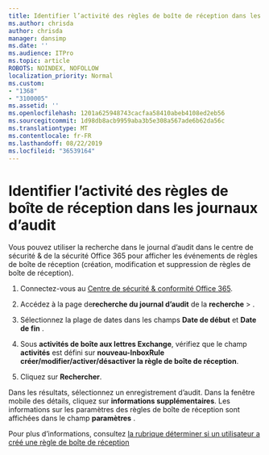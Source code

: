 ```yaml
---
title: Identifier l’activité des règles de boîte de réception dans les journaux d’audit
ms.author: chrisda
author: chrisda
manager: dansimp
ms.date: ''
ms.audience: ITPro
ms.topic: article
ROBOTS: NOINDEX, NOFOLLOW
localization_priority: Normal
ms.custom:
- "1368"
- "3100005"
ms.assetid: ''
ms.openlocfilehash: 1201a625948743cacfaa58410abeb4108ed2eb56
ms.sourcegitcommit: 1d98db8acb9959aba3b5e308a567ade6b62da56c
ms.translationtype: MT
ms.contentlocale: fr-FR
ms.lasthandoff: 08/22/2019
ms.locfileid: "36539164"
---
```

# <a name="identify-inbox-rule-activity-in-audit-logs"></a>Identifier l’activité des règles de boîte de réception dans les journaux d’audit

Vous pouvez utiliser la recherche dans le journal d’audit dans le centre de sécurité & de la sécurité Office 365 pour afficher les événements de règles de boîte de réception (création, modification et suppression de règles de boîte de réception).

1. Connectez-vous au [Centre de sécurité & conformité Office 365](https://protection.office.com/).

2. Accédez à la page de**recherche du journal d’audit** de la **recherche** > .

3. Sélectionnez la plage de dates dans les champs **Date de début** et **Date de fin** .

4. Sous **activités de boîte aux lettres Exchange**, vérifiez que le champ **activités** est défini sur **nouveau-InboxRule créer/modifier/activer/désactiver la règle de boîte de réception**.

5. Cliquez sur **Rechercher**.

Dans les résultats, sélectionnez un enregistrement d’audit. Dans la fenêtre mobile des détails, cliquez sur **informations supplémentaires**. Les informations sur les paramètres des règles de boîte de réception sont affichées dans le champ **paramètres** .

Pour plus d’informations, consultez [la rubrique déterminer si un utilisateur a créé une règle de boîte de réception](https://docs.microsoft.com//office365/securitycompliance/auditing-troubleshooting-scenarios#determining-if-a-user-created-an-inbox-rule)

